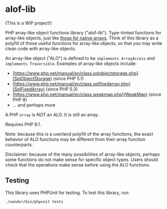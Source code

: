 # alof-lib
(This is a WIP project!)

PHP array-like object functions library ("alof-lib"). Type-hinted functions for array-like objects, just like [those for native arrays](https://www.php.net/manual/en/ref.array.php). Think of this library as a polyfill of those useful functions for array-like objects, so that you may write clean code with array-like objects.

An array-like object ("ALO") is defined to be `implements ArrayAccess` and `implements Traversible`. Examples of array-like objects include:
- [https://www.php.net/manual/en/class.splobjectstorage.php](SplObjectStorage) (since PHP 5.1)
- [https://www.php.net/manual/en/class.splfixedarray.php](SplFixedArray) (since PHP 5.3)
- [https://www.php.net/manual/en/class.weakmap.php](WeakMap) (since PHP 8)
- ... and perhaps more

A PHP `array` is NOT an ALO. It is still an array.

Requires PHP 8.1.

Note: because this is a userland polyfill of the array functions, the exact behavior of ALO functions may be different from their array function counterparts.

Disclaimer: because of the many possibilities of array-like objects, perhaps some functions do not make sense for specific object types. Users should check that the operations make sense before using the ALO functions.

## Testing
This library uses PHPUnit for testing. To test this library, run:

```
./vendor/bin/phpunit tests
```
